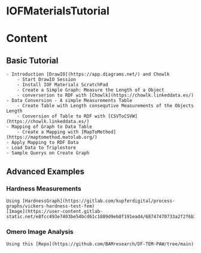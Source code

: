 # IOFMaterialsTutorial

# Content
## Basic Tutorial
    - Introduction [DrawIO](https://app.diagrams.net/) and Chowlk
        - Start DrawIO Session 
        - Install IOF Materials ScratchPad
        - Create a Simple Graph: Measure the Length of a Object
        - converserion to RDF with [Chowlk](https://chowlk.linkeddata.es/)
    - Data Conversion - A simple Measurements Table
        - Create Table with Length consequtive Measurements of the Objects Length
        - Conversion of Table to RDF with [CSVToCSVW](https://chowlk.linkeddata.es/)
    - Mapping of Graph to Data Table
        - Create a Mapping with [MapToMethod](https://maptomethod.matolab.org/)
    - Apply Mapping to RDF Data
    - Load Data to Triplestore
    - Sample Querys on Create Graph

## Advanced Examples
### Hardness Measurements
    Using [HardnessGraph](https://gitlab.com/kupferdigital/process-graphs/vickers-hardness-test-fem)
    [Image](https://user-content.gitlab-static.net/e8fcc493e7403be54bcd61c1889d9eb8f191ead4/68747470733a2f2f6b75706665726469676974616c2e6769746c61622e696f2f70726f636573732d6772617068732f7669636b6572732d686172646e6573732d746573742d66656d2f7669636b6572732d686172646e6573732d746573742d66656d2e737667)
### Omero Image Analysis
    Using this [Repo](https://github.com/BAMresearch/DF-TEM-PAW/tree/main)
